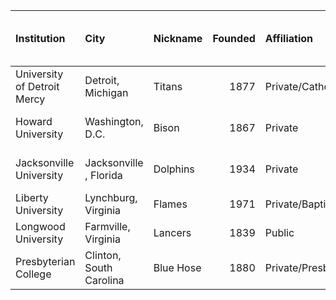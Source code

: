 | Institution                 | City                    | Nickname   |   Founded | Affiliation          |   Enrollment | Tenure    | Current womens lacrosse conference   |
|:----------------------------|:------------------------|:-----------|----------:|:---------------------|-------------:|:----------|:-------------------------------------|
| University of Detroit Mercy | Detroit, Michigan       | Titans     |      1877 | Private/Catholic     |         6000 | 2009–2012 | Atlantic Sun Conference              |
| Howard University           | Washington, D.C.        | Bison      |      1867 | Private              |         9000 | 2009–2012 | Atlantic Sun Conference              |
| Jacksonville University     | Jacksonville , Florida  | Dolphins   |      1934 | Private              |         3100 | 2010–2012 | Atlantic Sun Conference              |
| Liberty University          | Lynchburg, Virginia     | Flames     |      1971 | Private/Baptist      |        19900 | 2010–2012 | Big South Conference                 |
| Longwood University         | Farmville, Virginia     | Lancers    |      1839 | Public               |         4479 | 2009–2012 | Big South Conference                 |
| Presbyterian College        | Clinton, South Carolina | Blue Hose  |      1880 | Private/Presbyterian |         1300 | 2010–2012 | Big South Conference                 |